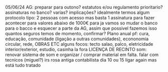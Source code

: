 05/06/24
AG: 
preparar para outono? estatutos e/ou regulamento prioritario?
assinaturas no banco? varias? implicações? idealmente termos algum protocolo tipo: 2 pessoas com acesso mas basta 1 assinatura para fazer acontecer para valores abaixo de 1000€
para ja vamos so mudar o banco para o bacco e esquecer a parte da AG, assim que possivel fazemos isso
quantos seguros temos de momento, confirmar?
Plano anual pf: cura, educação, comunidade (ligação a outras comunidades), econonomia circular, rede, 
OBRAS ETC
alguns focos: tecto salao, palco, eletricidade interior/exterior, estudio, casinha la fora
 LICENÇA DE RECINTO
 som: renovar sistema de som e organizar / comprar material em falta. falar com tecnicos (miguel?)
irs rosa antiga contabilista dia 10 ou 15 ligar again mas está tudo tratado


